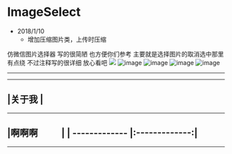 # ImageSelect

* 2018/1/10
  * 增加压缩图片类，上传时压缩
  
仿微信图片选择器 写的很简陋 也方便你们参考 主要就是选择图片的取消选中那里有点绕 不过注释写的很详细 放心看吧
![](https://github.com/duguodong258/ImageSelect/tree/master/screenshots/001.png)
![image](https://github.com/duguodong258/ImageSelect/tree/master/screenshots/002.png)
![image](https://github.com/duguodong258/ImageSelect/tree/master/screenshots/003.png)
![image](https://github.com/duguodong258/ImageSelect/tree/master/screenshots/004.png)
![image](https://github.com/duguodong258/ImageSelect/tree/master/screenshots/005.png)


***
---
|关于我           |
---
---
|啊啊啊           |
| ------------- |:-------------:|
---
---
